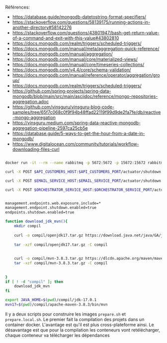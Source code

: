Références:
- https://database.guide/mongodb-datetostring-format-specifiers/
- https://stackoverflow.com/questions/58139175/running-actions-in-another-directory#58142276
- https://stackoverflow.com/questions/43801947/bash-get-return-value-of-a-command-and-exit-with-this-value#43802810
- https://docs.mongodb.com/realm/triggers/scheduled-triggers/
- https://docs.mongodb.com/manual/meta/aggregation-quick-reference/
- https://docs.mongodb.com/manual/aggregation/
- https://docs.mongodb.com/manual/core/materialized-views/
- https://docs.mongodb.com/manual/core/timeseries-collections/
- https://docs.mongodb.com/v4.4/core/schema-validation/
- https://docs.mongodb.com/manual/reference/operator/aggregation/group/
- https://docs.mongodb.com/realm/triggers/scheduled-triggers/
- https://github.com/spring-projects/spring-data-mongodb/blob/main/src/main/asciidoc/reference/mongo-repositories-aggregation.adoc
- https://github.com/vinsguru/vinsguru-blog-code-samples/tree/65f7c068c0f9f94b48ffad22119f99d9de2fa7fe/db/reactive-mongo-aggregation
- https://vinsguru.medium.com/spring-data-reactive-mongodb-aggregation-pipeline-2597ca25cb5e
- https://database.guide/5-ways-to-get-the-hour-from-a-date-in-mongodb/
- https://www.digitalocean.com/community/tutorials/workflow-downloading-files-curl




```sh

docker run -it --rm --name rabbitmq -p 5672:5672 -p 15672:15672 rabbitmq:3.9-management

curl -X POST $API_CUSTOMERS_HOST:$API_CUSTOMERS_PORT/actuator/shutdown

curl -X POST $EMAIL_SERVICE_HOST:$EMAIL_SERVICE_PORT/actuator/shutdown

curl -X POST $ORCHESTRATOR_SERVICE_HOST:$ORCHESTRATOR_SERVICE_PORT/actuator/shutdown


management.endpoints.web.exposure.include=*
management.endpoint.shutdown.enabled=true
endpoints.shutdown.enabled=true

function download_jdk_mvn(){
    mkdir compil
    
    curl -o compil/openjdk17.tar.gz https://download.java.net/java/GA/jdk17.0.1/2a2082e5a09d4267845be086888add4f/12/GPL/openjdk-17.0.1_linux-x64_bin.tar.gz
    
    tar -xzf compil/openjdk17.tar.gz -C compil
    
    
    curl -o compil/mvn-3.8.3.tar.gz https://dlcdn.apache.org/maven/maven-3/3.8.3/binaries/apache-maven-3.8.3-bin.tar.gz
    tar -xzf compil/mvn-3.8.3.tar.gz -C compil
    
    
}
if [ ! -d "compil" ]; then
    download_jdk_mvn
fi

export JAVA_HOME=$(pwd)/compil/jdk-17.0.1
mvn17=$(pwd)/compil/apache-maven-3.8.3/bin/mvn

```



Il y a deux scripts pour construire les images `prepare.sh` et `prepare.local.sh`. Le premier fait la compilation des projets dans un container docker. L'avantage est qu'il est plus cross-plateforme ainsi. Le désavantage est que pour la compilation les conteneurs vont retélécharger, chaque conteneur va télécharger les dépendances